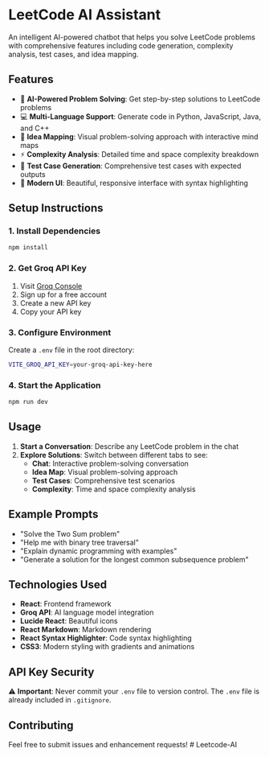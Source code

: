 # LeetCode AI Assistant

An intelligent AI-powered chatbot that helps you solve LeetCode problems with comprehensive features including code generation, complexity analysis, test cases, and idea mapping.

## Features

- 🤖 **AI-Powered Problem Solving**: Get step-by-step solutions to LeetCode problems
- 💻 **Multi-Language Support**: Generate code in Python, JavaScript, Java, and C++
- 🧠 **Idea Mapping**: Visual problem-solving approach with interactive mind maps
- ⚡ **Complexity Analysis**: Detailed time and space complexity breakdown
- 🧪 **Test Case Generation**: Comprehensive test cases with expected outputs
- 🎨 **Modern UI**: Beautiful, responsive interface with syntax highlighting

## Setup Instructions

### 1. Install Dependencies

```bash
npm install
```

### 2. Get Groq API Key

1. Visit [Groq Console](https://console.groq.com/)
2. Sign up for a free account
3. Create a new API key
4. Copy your API key

### 3. Configure Environment

Create a `.env` file in the root directory:

```bash
VITE_GROQ_API_KEY=your-groq-api-key-here
```

### 4. Start the Application

```bash
npm run dev
```

## Usage

1. **Start a Conversation**: Describe any LeetCode problem in the chat
2. **Explore Solutions**: Switch between different tabs to see:
   - **Chat**: Interactive problem-solving conversation
   - **Idea Map**: Visual problem-solving approach
   - **Test Cases**: Comprehensive test scenarios
   - **Complexity**: Time and space complexity analysis

## Example Prompts

- "Solve the Two Sum problem"
- "Help me with binary tree traversal"
- "Explain dynamic programming with examples"
- "Generate a solution for the longest common subsequence problem"

## Technologies Used

- **React**: Frontend framework
- **Groq API**: AI language model integration
- **Lucide React**: Beautiful icons
- **React Markdown**: Markdown rendering
- **React Syntax Highlighter**: Code syntax highlighting
- **CSS3**: Modern styling with gradients and animations

## API Key Security

⚠️ **Important**: Never commit your `.env` file to version control. The `.env` file is already included in `.gitignore`.

## Contributing

Feel free to submit issues and enhancement requests!
#   L e e t c o d e - A I  
 